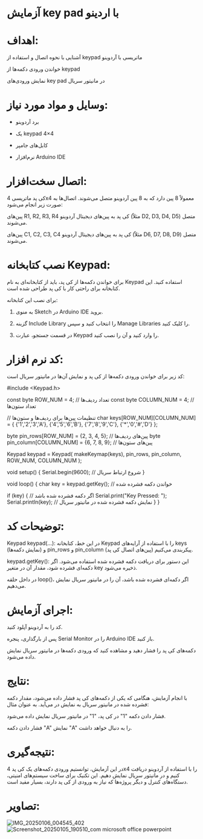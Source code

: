 # آزمایش key pad با اردینو
 # اهداف:

آشنایی با نحوه اتصال و استفاده از keypad ماتریسی با آردوینو

خواندن ورودی دکمه‌ها از keypad

نمایش ورودی‌های key pad در مانیتور سریال

# وسایل و مواد مورد نیاز:

* برد آردوینو

* یک keypad 4×4

* کابل‌های جامپر

* نرم‌افزار Arduino IDE

#  اتصال سخت‌افزار:

کی پد ماتریسی 4x4 معمولاً 8 پین دارد که به 8 پین آردوینو متصل می‌شوند. اتصال‌ها به صورت زیر انجام می‌شود:

پین‌های R1, R2, R3, R4 کی پد به پین‌های دیجیتال آردوینو (مثلاً D2, D3, D4, D5) متصل می‌شوند.

پین‌های C1, C2, C3, C4 کی پد به پین‌های دیجیتال آردوینو (مثلاً D6, D7, D8, D9) متصل می‌شوند.

# نصب کتابخانه Keypad:

برای خواندن دکمه‌ها از کی پد، باید از کتابخانه‌ای به نام Keypad استفاده کنید. این کتابخانه برای راحتی کار با کی پد طراحی شده است.

برای نصب این کتابخانه:

1. به منوی Sketch در Arduino IDE بروید.


2. گزینه Include Library را انتخاب کنید و سپس Manage Libraries را کلیک کنید.


3. در قسمت جستجو، عبارت Keypad را وارد کنید و آن را نصب کنید.



# کد نرم افزار:

کد زیر برای خواندن ورودی دکمه‌ها از کی پد و نمایش آن‌ها در مانیتور سریال است:

#include <Keypad.h>

const byte ROW_NUM    = 4; // تعداد ردیف‌ها
const byte COLUMN_NUM = 4; // تعداد ستون‌ها

// تنظیمات پین‌ها برای ردیف‌ها و ستون‌ها
char keys[ROW_NUM][COLUMN_NUM] = {
  {'1','2','3','A'},
  {'4','5','6','B'},
  {'7','8','9','C'},
  {'*','0','#','D'}
};

byte pin_rows[ROW_NUM] = {2, 3, 4, 5};   // پین‌های ردیف‌ها
byte pin_column[COLUMN_NUM] = {6, 7, 8, 9};  // پین‌های ستون‌ها

Keypad keypad = Keypad( makeKeymap(keys), pin_rows, pin_column, ROW_NUM, COLUMN_NUM );

void setup() {
  Serial.begin(9600);  // شروع ارتباط سریال
}

void loop() {
  char key = keypad.getKey();  // خواندن دکمه فشرده شده

  if (key) {  // اگر دکمه فشرده شده باشد
    Serial.print("Key Pressed: ");
    Serial.println(key);  // نمایش دکمه فشرده شده در مانیتور سریال
  }
}

# توضیحات کد:

Keypad keypad(...): در این خط، کتابخانه Keypad را با استفاده از آرایه‌های keys (نمایش دکمه‌ها) و pin_rows و pin_column (پین‌های اتصال کی پد) پیکربندی می‌کنیم.

keypad.getKey(): این دستور برای دریافت دکمه فشرده شده استفاده می‌شود. اگر دکمه‌ای فشرده شود، مقدار آن در متغیر key ذخیره می‌شود.

در داخل حلقه loop()، اگر دکمه‌ای فشرده شده باشد، آن را در مانیتور سریال نمایش می‌دهیم.

# اجرای آزمایش:

کد را به آردوینو آپلود کنید.

پس از بارگذاری، پنجره Serial Monitor را در Arduino IDE باز کنید.

دکمه‌های کی پد را فشار دهید و مشاهده کنید که ورودی دکمه‌ها در مانیتور سریال نمایش داده می‌شود.

# نتایج:

با انجام آزمایش، هنگامی که یکی از دکمه‌های کی پد فشار داده می‌شود، مقدار دکمه فشرده شده در مانیتور سریال به نمایش در می‌آید. به عنوان مثال:

فشار دادن دکمه "1" در کی پد، "1" در مانیتور سریال نمایش داده می‌شود.

فشار دادن دکمه "A" نمایش "A" را به دنبال خواهد داشت.

# نتیجه‌گیری:

در این آزمایش، توانستیم ورودی دکمه‌های یک کی پد 4x4 را با استفاده از آردوینو دریافت کنیم و در مانیتور سریال نمایش دهیم. این تکنیک برای ساخت سیستم‌های امنیتی، دستگاه‌های کنترل و دیگر پروژه‌ها که نیاز به ورودی از کی پد دارند، بسیار مفید است.

# تصاویر:
![IMG_20250106_004545_402](https://github.com/user-attachments/assets/3a9a9a94-22f8-4074-93f4-1aebcaa91658)
![Screenshot_20250105_190510_com microsoft office powerpoint](https://github.com/user-attachments/assets/481eefa0-b58f-4974-a4eb-e5a6d5d42f56)
